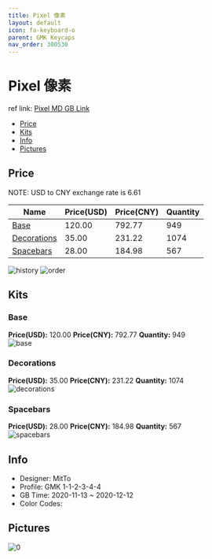```yaml
---
title: Pixel 像素
layout: default
icon: fa-keyboard-o
parent: GMK Keycaps
nav_order: 300530
---
```


# Pixel 像素

ref link: [Pixel MD GB Link](https://drop.com/buy/drop-mito-gmk-pixel-custom-keycap-set)

* [Price](#price)
* [Kits](#kits)
* [Info](#info)
* [Pictures](#pictures)

## Price

NOTE: USD to CNY exchange rate is 6.61

| Name          | Price(USD)   |  Price(CNY) | Quantity |
| ------------- | ------------ |  ---------- | -------- |
|[Base](#base)|120.00|792.77|949|
|[Decorations](#decorations)|35.00|231.22|1074|
|[Spacebars](#spacebars)|28.00|184.98|567|

<img src="{{ 'assets/images/gmk-keycaps/Pixel/history.jpg' | relative_url }}" alt="history" class="image featured">
<img src="{{ 'assets/images/gmk-keycaps/Pixel/order.jpg' | relative_url }}" alt="order" class="image featured">

## Kits
### Base  
**Price(USD):** 120.00	**Price(CNY):** 792.77	**Quantity:** 949  
<img src="{{ 'assets/images/gmk-keycaps/Pixel/kits_pics/base.jpg' | relative_url }}" alt="base" class="image featured">

### Decorations  
**Price(USD):** 35.00	**Price(CNY):** 231.22	**Quantity:** 1074  
<img src="{{ 'assets/images/gmk-keycaps/Pixel/kits_pics/decorations.jpg' | relative_url }}" alt="decorations" class="image featured">

### Spacebars  
**Price(USD):** 28.00	**Price(CNY):** 184.98	**Quantity:** 567  
<img src="{{ 'assets/images/gmk-keycaps/Pixel/kits_pics/spacebars.jpg' | relative_url }}" alt="spacebars" class="image featured">

## Info
* Designer: MitTo  
* Profile: GMK 1-1-2-3-4-4  
* GB Time: 2020-11-13 ~ 2020-12-12  
* Color Codes:  


## Pictures  
<img src="{{ 'assets/images/gmk-keycaps/Pixel/rendering_pics/0.jpg' | relative_url }}" alt="0" class="image featured">

